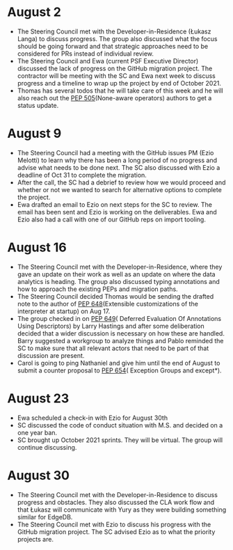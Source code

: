 # August 2
- The Steering Council met with the Developer-in-Residence (Łukasz Langa) to
  discuss progress. The group also discussed what the focus should be going
  forward and that strategic approaches need to be considered for PRs instead
  of individual review.
- The Steering Council and Ewa (current PSF Executive Director) discussed the
  lack of progress on the GitHub migration project. The contractor will be
  meeting with the SC and Ewa next week to discuss progress and a timeline to
  wrap up the project by end of October 2021.
- Thomas has several todos that he will take care of this week and he will also
  reach out the [PEP 505](https://www.python.org/dev/peps/pep-0505/)(None-aware operators)
  authors to get a status update.

# August 9
- The Steering Council had a meeting with the GitHub issues PM (Ezio Melotti)
  to learn why there has been a long period of no progress and advise what
  needs to be done next. The SC also discussed with Ezio a deadline of Oct 31
  to complete the migration.
- After the call, the SC had a debrief to review how we would proceed and
  whether or not we wanted to search for alternative options to complete the
  project.
- Ewa drafted an email to Ezio on next steps for the SC to review. The email
  has been sent and Ezio is working on the deliverables. Ewa and Ezio also had
  a call with one of our GitHub reps on import tooling.

# August 16
- The Steering Council met with the Developer-in-Residence, where they gave an
  update on their work as well as an update on where the data analytics is
  heading. The group also discussed typing annotations and how to approach
  the existing PEPs and migration paths.
- The Steering Council decided Thomas would be sending the drafted note to the
  author of [PEP 648](https://www.python.org/dev/peps/pep-0648/)(Extensible
  customizations of the interpreter at startup) on Aug 17.
- The group checked in on [PEP 649](https://www.python.org/dev/peps/pep-0649/)(
  Deferred Evaluation Of Annotations Using Descriptors) by Larry Hastings and
  after some deliberation decided that a wider discussion is necessary on how
  these are handled. Barry suggested a workgroup to analyze things and Pablo
  reminded the SC to make sure that all relevant actors that need to be part of
  that discussion are present.
- Carol is going to ping Nathaniel and give him until the end of August to
  submit a counter proposal to [PEP 654](https://www.python.org/dev/peps/pep-0654/)(
  Exception Groups and except*).

# August 23
- Ewa scheduled a check-in with Ezio for August 30th
- SC discussed the code of conduct situation with M.S. and decided on a one
  year ban.
- SC brought up October 2021 sprints. They will be virtual. The group will
  continue discussing.

# August 30
- The Steering Council met with the Developer-in-Residence to discuss progress
  and obstacles. They also discussed the CLA work flow and that Łukasz will
  communicate with Yury as they were building something similar for EdgeDB.
- The Steering Council met with Ezio to discuss his progress with the GitHub
  migration project. The SC advised Ezio as to what the priority projects are.
